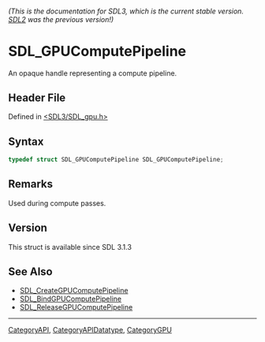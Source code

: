 ###### (This is the documentation for SDL3, which is the current stable version. [SDL2](https://wiki.libsdl.org/SDL2/) was the previous version!)
# SDL_GPUComputePipeline

An opaque handle representing a compute pipeline.

## Header File

Defined in [<SDL3/SDL_gpu.h>](https://github.com/libsdl-org/SDL/blob/main/include/SDL3/SDL_gpu.h)

## Syntax

```c
typedef struct SDL_GPUComputePipeline SDL_GPUComputePipeline;
```

## Remarks

Used during compute passes.

## Version

This struct is available since SDL 3.1.3

## See Also

- [SDL_CreateGPUComputePipeline](SDL_CreateGPUComputePipeline)
- [SDL_BindGPUComputePipeline](SDL_BindGPUComputePipeline)
- [SDL_ReleaseGPUComputePipeline](SDL_ReleaseGPUComputePipeline)

----
[CategoryAPI](CategoryAPI), [CategoryAPIDatatype](CategoryAPIDatatype), [CategoryGPU](CategoryGPU)

